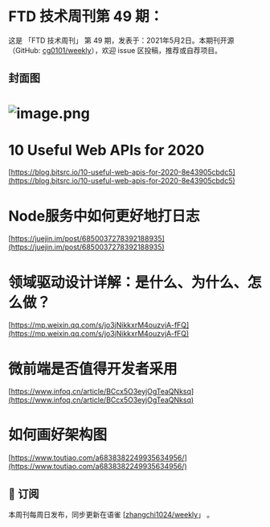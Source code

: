 # FTD 技术周刊第 49 期：
这是 「FTD 技术周刊」 第 49 期，发表于：2021年5月2日。本期刊开源（GitHub: [cg0101/weekly](https://github.com/cg0101/weekly)），欢迎 issue 区投稿，推荐或自荐项目。
## 封面图
# ![image.png](https://cdn.nlark.com/yuque/0/2020/png/132503/1605580931519-c3493109-13e0-42e8-aabe-e166f7704cac.png#height=748&id=iWwc6&margin=%5Bobject%20Object%5D&name=image.png&originHeight=748&originWidth=1080&originalType=binary&size=2145137&status=done&style=none&width=1080)
# 10 Useful Web APIs for 2020
[https://blog.bitsrc.io/10-useful-web-apis-for-2020-8e43905cbdc5](https://blog.bitsrc.io/10-useful-web-apis-for-2020-8e43905cbdc5)<br />

# Node服务中如何更好地打日志
[https://juejin.im/post/6850037278392188935](https://juejin.im/post/6850037278392188935)<br />

# 领域驱动设计详解：是什么、为什么、怎么做？
[https://mp.weixin.qq.com/s/jo3jNikkxrM4ouzvjA-fFQ](https://mp.weixin.qq.com/s/jo3jNikkxrM4ouzvjA-fFQ)<br />

# 微前端是否值得开发者采用
[https://www.infoq.cn/article/BCcx5O3eyjOgTeaQNksq](https://www.infoq.cn/article/BCcx5O3eyjOgTeaQNksq)<br />

# 如何画好架构图
[https://www.toutiao.com/a6838382249935634956/](https://www.toutiao.com/a6838382249935634956/)



## 📅 订阅
本周刊每周日发布，同步更新在语雀 [[zhangchi1024/weekly](https://www.yuque.com/zhangchi1024/weekly)」 。
